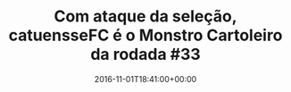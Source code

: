 ---
layout: post
title: "Com ataque da seleção, catuensseFC é o Monstro Cartoleiro da rodada #33"
date: 2016-11-01T18:41:00+00:00
external_link: "http://globoesporte.globo.com/cartola-fc/ep/monstros/listerine/monstro-listerine/noticia/2016/11/com-ataque-da-selecao-catuenssefc-e-o-monstro-cartoleiro-da-rodada-33.html"
categories: news globo.com
---